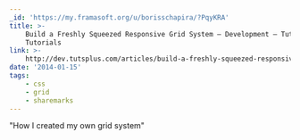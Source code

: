 ```yaml
---
_id: 'https://my.framasoft.org/u/borisschapira/?PqyKRA'
title: >-
    Build a Freshly Squeezed Responsive Grid System – Development – Tuts+
    Tutorials
link: >-
    http://dev.tutsplus.com/articles/build-a-freshly-squeezed-responsive-grid-system--webdesign-14888
date: '2014-01-15'
tags:
    - css
    - grid
    - sharemarks
---
```


<div class="markdown"><p>&quot;How I created my own grid system&quot;
</p></div>

